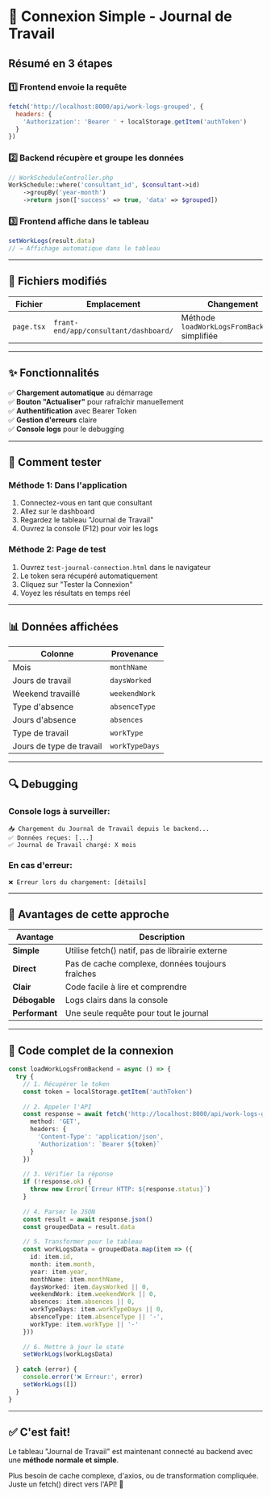 # 🔗 Connexion Simple - Journal de Travail

## Résumé en 3 étapes

### 1️⃣ Frontend envoie la requête
```javascript
fetch('http://localhost:8000/api/work-logs-grouped', {
  headers: {
    'Authorization': 'Bearer ' + localStorage.getItem('authToken')
  }
})
```

### 2️⃣ Backend récupère et groupe les données
```php
// WorkScheduleController.php
WorkSchedule::where('consultant_id', $consultant->id)
    ->groupBy('year-month')
    ->return json(['success' => true, 'data' => $grouped])
```

### 3️⃣ Frontend affiche dans le tableau
```javascript
setWorkLogs(result.data)
// → Affichage automatique dans le tableau
```

---

## 📂 Fichiers modifiés

| Fichier | Emplacement | Changement |
|---------|-------------|------------|
| `page.tsx` | `frant-end/app/consultant/dashboard/` | Méthode `loadWorkLogsFromBackend()` simplifiée |

---

## ✨ Fonctionnalités

✅ **Chargement automatique** au démarrage  
✅ **Bouton "Actualiser"** pour rafraîchir manuellement  
✅ **Authentification** avec Bearer Token  
✅ **Gestion d'erreurs** claire  
✅ **Console logs** pour le debugging  

---

## 🧪 Comment tester

### Méthode 1: Dans l'application
1. Connectez-vous en tant que consultant
2. Allez sur le dashboard
3. Regardez le tableau "Journal de Travail"
4. Ouvrez la console (F12) pour voir les logs

### Méthode 2: Page de test
1. Ouvrez `test-journal-connection.html` dans le navigateur
2. Le token sera récupéré automatiquement
3. Cliquez sur "Tester la Connexion"
4. Voyez les résultats en temps réel

---

## 📊 Données affichées

| Colonne | Provenance |
|---------|------------|
| Mois | `monthName` |
| Jours de travail | `daysWorked` |
| Weekend travaillé | `weekendWork` |
| Type d'absence | `absenceType` |
| Jours d'absence | `absences` |
| Type de travail | `workType` |
| Jours de type de travail | `workTypeDays` |

---

## 🔍 Debugging

### Console logs à surveiller:
```
📥 Chargement du Journal de Travail depuis le backend...
✅ Données reçues: [...]
✅ Journal de Travail chargé: X mois
```

### En cas d'erreur:
```
❌ Erreur lors du chargement: [détails]
```

---

## 🚀 Avantages de cette approche

| Avantage | Description |
|----------|-------------|
| **Simple** | Utilise fetch() natif, pas de librairie externe |
| **Direct** | Pas de cache complexe, données toujours fraîches |
| **Clair** | Code facile à lire et comprendre |
| **Débogable** | Logs clairs dans la console |
| **Performant** | Une seule requête pour tout le journal |

---

## 📝 Code complet de la connexion

```typescript
const loadWorkLogsFromBackend = async () => {
  try {
    // 1. Récupérer le token
    const token = localStorage.getItem('authToken')
    
    // 2. Appeler l'API
    const response = await fetch('http://localhost:8000/api/work-logs-grouped', {
      method: 'GET',
      headers: {
        'Content-Type': 'application/json',
        'Authorization': `Bearer ${token}`
      }
    })
    
    // 3. Vérifier la réponse
    if (!response.ok) {
      throw new Error(`Erreur HTTP: ${response.status}`)
    }
    
    // 4. Parser le JSON
    const result = await response.json()
    const groupedData = result.data
    
    // 5. Transformer pour le tableau
    const workLogsData = groupedData.map(item => ({
      id: item.id,
      month: item.month,
      year: item.year,
      monthName: item.monthName,
      daysWorked: item.daysWorked || 0,
      weekendWork: item.weekendWork || 0,
      absences: item.absences || 0,
      workTypeDays: item.workTypeDays || 0,
      absenceType: item.absenceType || '-',
      workType: item.workType || '-'
    }))
    
    // 6. Mettre à jour le state
    setWorkLogs(workLogsData)
    
  } catch (error) {
    console.error('❌ Erreur:', error)
    setWorkLogs([])
  }
}
```

---

## ✅ C'est fait!

Le tableau "Journal de Travail" est maintenant connecté au backend avec une **méthode normale et simple**.

Plus besoin de cache complexe, d'axios, ou de transformation compliquée. 
Juste un fetch() direct vers l'API! 🎉

















